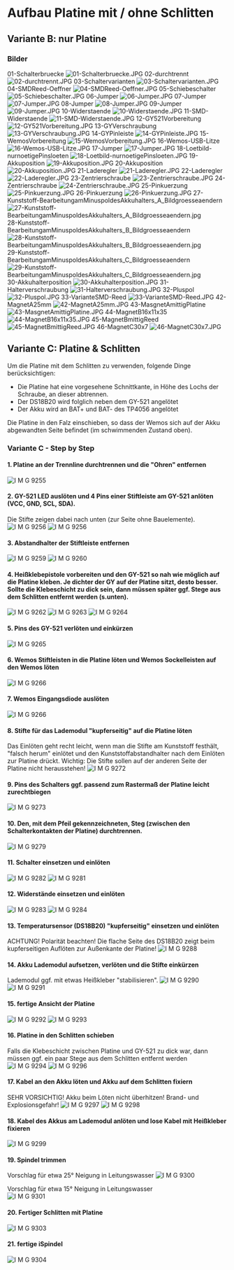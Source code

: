 # Aufbau Platine mit / ohne Schlitten

## Variante B: nur Platine

### Bilder
01-Schalterbruecke ![01-Schalterbruecke.JPG](../pics/PCB/01-Schalterbruecke.JPG)
02-durchtrennt ![02-durchtrennt.JPG](../pics/PCB/02-durchtrennt.JPG)
03-Schaltervarianten ![03-Schaltervarianten.JPG](../pics/PCB/03-Schaltervarianten.JPG)
04-SMDReed-Oeffner ![04-SMDReed-Oeffner.JPG](../pics/PCB/04-SMDReed-Oeffner.JPG)
05-Schiebeschalter ![05-Schiebeschalter.JPG](../pics/PCB/05-Schiebeschalter.JPG)
06-Jumper ![06-Jumper.JPG](../pics/PCB/06-Jumper.JPG)
07-Jumper ![07-Jumper.JPG](../pics/PCB/07-Jumper.JPG)
08-Jumper ![08-Jumper.JPG](../pics/PCB/08-Jumper.JPG)
09-Jumper ![09-Jumper.JPG](../pics/PCB/09-Jumper.JPG)
10-Widerstaende ![10-Widerstaende.JPG](../pics/PCB/10-Widerstaende.JPG)
11-SMD-Widerstaende ![11-SMD-Widerstaende.JPG](../pics/PCB/11-SMD-Widerstaende.JPG)
12-GY521Vorbereitung ![12-GY521Vorbereitung.JPG](../pics/PCB/12-GY521Vorbereitung.JPG)
13-GYVerschraubung ![13-GYVerschraubung.JPG](../pics/PCB/13-GYVerschraubung.JPG)
14-GYPinleiste ![14-GYPinleiste.JPG](../pics/PCB/14-GYPinleiste.JPG)
15-WemosVorbereitung ![15-WemosVorbereitung.JPG](../pics/PCB/15-WemosVorbereitung.JPG)
16-Wemos-USB-Litze ![16-Wemos-USB-Litze.JPG](../pics/PCB/16-Wemos-USB-Litze.JPG)
17-Jumper ![17-Jumper.JPG](../pics/PCB/17-Jumper.JPG)
18-Loetbild-nurnoetigePinsloeten ![18-Loetbild-nurnoetigePinsloeten.JPG](../pics/PCB/18-Loetbild-nurnoetigePinsloeten.JPG)
19-Akkuposition ![19-Akkuposition.JPG](../pics/PCB/19-Akkuposition.JPG)
20-Akkuposition ![20-Akkuposition.JPG](../pics/PCB/20-Akkuposition.JPG)
21-Laderegler ![21-Laderegler.JPG](../pics/PCB/21-Laderegler.JPG)
22-Laderegler ![22-Laderegler.JPG](../pics/PCB/22-Laderegler.JPG)
23-Zentrierschraube ![23-Zentrierschraube.JPG](../pics/PCB/23-Zentrierschraube.JPG)
24-Zentrierschraube ![24-Zentrierschraube.JPG](../pics/PCB/24-Zentrierschraube.JPG)
25-Pinkuerzung ![25-Pinkuerzung.JPG](../pics/PCB/25-Pinkuerzung.JPG)
26-Pinkuerzung ![26-Pinkuerzung.JPG](../pics/PCB/26-Pinkuerzung.JPG)
27-Kunststoff-BearbeitungamMinuspoldesAkkuhalters_A_Bildgroesseaendern ![27-Kunststoff-BearbeitungamMinuspoldesAkkuhalters_A_Bildgroesseaendern.jpg](../pics/PCB/27-Kunststoff-BearbeitungamMinuspoldesAkkuhalters_A_Bildgroesseaendern.jpg)
28-Kunststoff-BearbeitungamMinuspoldesAkkuhalters_B_Bildgroesseaendern ![28-Kunststoff-BearbeitungamMinuspoldesAkkuhalters_B_Bildgroesseaendern.jpg](../pics/PCB/28-Kunststoff-BearbeitungamMinuspoldesAkkuhalters_B_Bildgroesseaendern.jpg)
29-Kunststoff-BearbeitungamMinuspoldesAkkuhalters_C_Bildgroesseaendern ![29-Kunststoff-BearbeitungamMinuspoldesAkkuhalters_C_Bildgroesseaendern.jpg](../pics/PCB/29-Kunststoff-BearbeitungamMinuspoldesAkkuhalters_C_Bildgroesseaendern.jpg)
30-Akkuhalterposition ![30-Akkuhalterposition.JPG](../pics/PCB/30-Akkuhalterposition.JPG)
31-Halterverschraubung ![31-Halterverschraubung.JPG](../pics/PCB/31-Halterverschraubung.JPG)
32-Pluspol ![32-Pluspol.JPG](../pics/PCB/32-Pluspol.JPG)
33-VarianteSMD-Reed ![33-VarianteSMD-Reed.JPG](../pics/PCB/33-VarianteSMD-Reed.JPG)
42-MagnetA25mm ![42-MagnetA25mm.JPG](../pics/PCB/42-MagnetA25mm.JPG)
43-MasgnetAmittigPlatine ![43-MasgnetAmittigPlatine.JPG](../pics/PCB/43-MasgnetAmittigPlatine.JPG)
44-MagnetB16x11x35 ![44-MagnetB16x11x35.JPG](../pics/PCB/44-MagnetB16x11x35.JPG)
45-MagnetBmittigReed ![45-MagnetBmittigReed.JPG](../pics/PCB/45-MagnetBmittigReed.JPG)
46-MagnetC30x7 ![46-MagnetC30x7.JPG](../pics/PCB/46-MagnetC30x7.JPG)


## Variante C: Platine & Schlitten

Um die Platine mit dem Schlitten zu verwenden, folgende Dinge berücksichtigen:
- Die Platine hat eine vorgesehene Schnittkante, in Höhe des Lochs der Schraube, an dieser abtrennen.
- Der DS18B20 wird folglich neben dem GY-521 angelötet
- Der Akku wird an BAT+ und BAT- des TP4056 angelötet

Die Platine in den Falz einschieben, so dass der Wemos sich auf der Akku abgewandten Seite befindet (im schwimmenden Zustand oben).

### Variante C - Step by Step   

#### 1. Platine an der Trennline durchtrennen und die "Ohren" entfernen    
![I M G 9255](../pics/PCB+Tray/IMG_9255.JPG)

#### 2. GY-521 LED auslöten und 4 Pins einer Stiftleiste am GY-521 anlöten (VCC, GND, SCL, SDA).    
Die Stifte zeigen dabei nach unten (zur Seite ohne Bauelemente).    
![I M G 9256](../pics/PCB+Tray/LED.png)
![I M G 9256](../pics/PCB+Tray/IMG_9256.JPG)

#### 3. Abstandhalter der Stiftleiste entfernen   
![I M G 9259](../pics/PCB+Tray/IMG_9259.JPG)
![I M G 9260](../pics/PCB+Tray/IMG_9260.JPG)


#### 4. Heißklebepistole vorbereiten und den GY-521 so nah wie möglich auf die Platine kleben. Je dichter der GY auf der Platine sitzt, desto besser. Sollte die Klebeschicht zu dick sein, dann müssen später ggf. Stege aus dem Schlitten entfernt werden (s.unten).    
![I M G 9262](../pics/PCB+Tray/IMG_9262.JPG)
![I M G 9263](../pics/PCB+Tray/IMG_9263.JPG)
![I M G 9264](../pics/PCB+Tray/IMG_9264.JPG)

#### 5. Pins des GY-521 verlöten und einkürzen    
![I M G 9265](../pics/PCB+Tray/IMG_9265.JPG)

#### 6. Wemos Stiftleisten in die Platine löten und Wemos Sockelleisten auf den Wemos löten    
![I M G 9266](../pics/PCB+Tray/IMG_9266.JPG)

#### 7. Wemos Eingangsdiode auslöten   
![I M G 9266](../pics/PCB+Tray/Diode.png)

#### 8. Stifte für das Lademodul "kupferseitig" auf die Platine löten   
Das Einlöten geht recht leicht, wenn man die Stifte am Kunststoff festhält, "falsch herum" einlötet und den Kunststoffabstandhalter nach dem Einlöten zur Platine drückt.
Wichtig: Die Stifte sollen auf der anderen Seite der Platine nicht herausstehen!
![I M G 9272](../pics/PCB+Tray/IMG_9272.JPG)

#### 9. Pins des Schalters ggf. passend zum Rastermaß der Platine leicht zurechtbiegen   
![I M G 9273](../pics/PCB+Tray/IMG_9273.JPG)

#### 10. Den, mit dem Pfeil gekennzeichneten, Steg (zwischen den Schalterkontakten der Platine) durchtrennen.
![I M G 9279](../pics/PCB+Tray/IMG_9279.JPG)

#### 11. Schalter einsetzen und einlöten     
![I M G 9282](../pics/PCB+Tray/IMG_9282.JPG) 
![I M G 9281](../pics/PCB+Tray/IMG_9281.JPG)

#### 12. Widerstände einsetzen und einlöten
![I M G 9283](../pics/PCB+Tray/IMG_9283.JPG)
![I M G 9284](../pics/PCB+Tray/IMG_9284.JPG)

#### 13. Temperatursensor (DS18B20) "kupferseitig" einsetzen und einlöten    
ACHTUNG! Polarität beachten!  Die flache Seite des DS18B20 zeigt beim kupferseitigen Auflöten zur Außenkante der Platine!
![I M G 9288](../pics/PCB+Tray/IMG_9288.JPG)

#### 14. Akku Lademodul aufsetzen, verlöten und die Stifte einkürzen   
Lademodul ggf. mit etwas Heißkleber "stabilisieren".
![I M G 9290](../pics/PCB+Tray/IMG_9290.JPG)
![I M G 9291](../pics/PCB+Tray/IMG_9291.JPG)

#### 15. fertige Ansicht der Platine    
![I M G 9292](../pics/PCB+Tray/IMG_9292.JPG)
![I M G 9293](../pics/PCB+Tray/IMG_9293.JPG)

#### 16. Platine in den Schlitten schieben   
Falls die Klebeschicht zwischen Platine und GY-521 zu dick war, dann müssen ggf. ein paar Stege aus dem Schlitten entfernt werden   
![I M G 9294](../pics/PCB+Tray/IMG_9294.JPG)
![I M G 9296](../pics/PCB+Tray/IMG_9296.JPG)

#### 17. Kabel an den Akku löten und Akku auf dem Schlitten fixiern  
SEHR VORSICHTIG! Akku beim Löten nicht überhitzen! Brand- und Explosionsgefahr!
![I M G 9297](../pics/PCB+Tray/IMG_9297.JPG)
![I M G 9298](../pics/PCB+Tray/IMG_9298.JPG)

#### 18. Kabel des Akkus am Lademodul anlöten und lose Kabel mit Heißkleber fixieren
![I M G 9299](../pics/PCB+Tray/IMG_9299.JPG)

#### 19. Spindel trimmen    

Vorschlag für etwa 25° Neigung in Leitungswasser
![I M G 9300](../pics/PCB+Tray/IMG_9300.JPG)     

Vorschlag für etwa 15° Neigung in Leitungswasser    
![I M G 9301](../pics/PCB+Tray/IMG_9301.JPG)

#### 20. Fertiger Schlitten mit Platine
![I M G 9303](../pics/PCB+Tray/IMG_9303.JPG)

#### 21. fertige iSpindel
![I M G 9304](../pics/PCB+Tray/IMG_9304.JPG)




